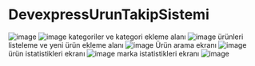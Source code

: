 # DevexpressUrunTakipSistemi
![image](https://github.com/hazalzengin/MyPortfolioWebSite/assets/141309108/4133f666-e7bc-422b-a0ae-b8d8fb4e6d3b)
![image](https://github.com/hazalzengin/MyPortfolioWebSite/assets/141309108/a8728b64-eb72-478f-a50b-d354248937f6)
kategoriler ve kategori ekleme alanı
![image](https://github.com/hazalzengin/DevexpressUrunTakipSistemi/assets/141309108/5cc9411a-bb3a-4f21-ab2f-10905c80aaa4)
ürünleri listeleme ve yeni ürün ekleme alanı
![image](https://github.com/hazalzengin/MyPortfolioWebSite/assets/141309108/3ffbcf78-4fb6-4395-9467-5ca0f6fa81f8)
Ürün arama ekranı
![image](https://github.com/hazalzengin/MyPortfolioWebSite/assets/141309108/a0b523bd-7a0d-44d0-87f1-8e2bfd60deda)
ürün istatistikleri ekranı
![image](https://github.com/hazalzengin/MyPortfolioWebSite/assets/141309108/5b53ef6d-ec1b-4d9d-862d-25109e38bcf9)
marka istatistikleri ekranı
![image](https://github.com/hazalzengin/MyPortfolioWebSite/assets/141309108/2f5a088b-6a9a-465e-b7df-ff709057bb8d)
